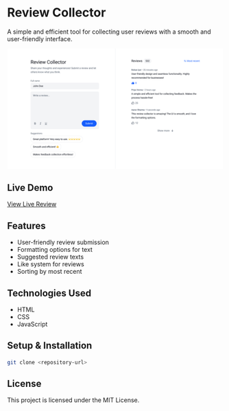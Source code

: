# Review Collector

A simple and efficient tool for collecting user reviews with a smooth and user-friendly interface.

![Review Collector Thumbnail](thumbnail.png)

## Live Demo

[View Live Review](#)

## Features

- User-friendly review submission
- Formatting options for text
- Suggested review texts
- Like system for reviews
- Sorting by most recent

## Technologies Used

- HTML
- CSS
- JavaScript

## Setup & Installation

```sh
git clone <repository-url>
```

## License

This project is licensed under the MIT License.
